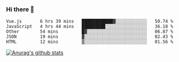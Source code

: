 ### Hi there 👋



<!--
**webB1an/webB1an** is a ✨ _special_ ✨ repository because its `README.md` (this file) appears on your GitHub profile.

Here are some ideas to get you started:

- 🔭 I’m currently working on ...
- 🌱 I’m currently learning ...
- 👯 I’m looking to collaborate on ...
- 🤔 I’m looking for help with ...
- 💬 Ask me about ...
- 📫 How to reach me: ...
- 😄 Pronouns: ...
- ⚡ Fun fact: ...
-->

<!--START_SECTION:waka-->
```text
Vue.js       6 hrs 39 mins   ████████████▓░░░░░░░░░░░░   50.74 % 
JavaScript   4 hrs 44 mins   █████████░░░░░░░░░░░░░░░░   36.18 % 
Other        54 mins         █▓░░░░░░░░░░░░░░░░░░░░░░░   06.87 % 
JSON         19 mins         ▓░░░░░░░░░░░░░░░░░░░░░░░░   02.43 % 
HTML         12 mins         ▒░░░░░░░░░░░░░░░░░░░░░░░░   01.56 % 
```
<!--END_SECTION:waka-->


[![Anurag's github stats](https://github-readme-stats.vercel.app/api?username=webB1an&show_icons=true&theme=radical)](https://github.com/anuraghazra/github-readme-stats)

